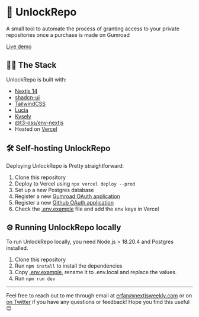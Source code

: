 # 🔐 UnlockRepo

A small tool to automate the process of granting access to your private repositories once a purchase is made on Gumroad

[Live demo](https://unlockrepo.com)

## 👨‍💻 The Stack

UnlockRepo is built with:

- [Nextjs 14](https://nextjs.org/)
- [shadcn-ui](https://ui.shadcn.com)
- [TailwindCSS](https://tailwindcss.com)
- [Lucia](https://lucia-auth.com/)
- [Kysely](https://kysely.dev/)
- [@t3-oss/env-nextjs](https://env.t3.gg/)
- Hosted on [Vercel](https://vercel.com/)

## 🛠️ Self-hosting UnlockRepo

Deploying UnlockRepo is Pretty straightforward:

1. Clone this repository
2. Deploy to Vercel using `npx vercel deploy --prod`
3. Set up a new Postgres database
4. Register a new [Gumroad OAuth application](https://app.gumroad.com/settings/advanced#application-form)
5. Register a new [Github OAuth application](https://github.com/settings/developers)
6. Check the [.env.example](https://github.com/ErfanEbrahimnia/unlockrepo/blob/main/.env.example) file and add the env keys in Vercel

## ⚙️ Running UnlockRepo locally

To run UnlockRepo locally, you need Node.js > 18.20.4 and Postgres installed.

1. Clone this repository
2. Run `npm install` to install the dependencies
3. Copy [.env.example](https://github.com/ErfanEbrahimnia/unlockrepo/blob/main/.env.example), rename it to .env.local and replace the values.
4. Run `npm run dev`

---

Feel free to reach out to me through email at erfan@nextjsweekly.com or on [on Twitter](https://x.com/ErfanEbrahimnia) if you have any questions or feedback! Hope you find this useful 😊
